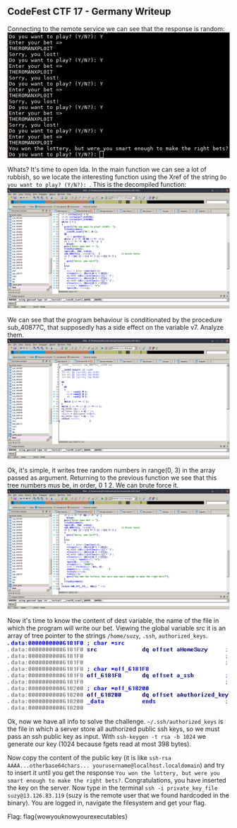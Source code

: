 ## CodeFest CTF 17 - Germany Writeup

Connecting to the remote service we can see that the response is random:
![germany-1](images/germany-1.png)

Whats? It's time to open Ida.
In the main function we can see a lot of rubbish, so we locate the interesting function using the Xref of the string `Do you want to play? (Y/N?): `.
This is the decompiled function:
![germany-2](images/germany-2.png)

We can see that the program behaviour is conditionated by the procedure sub_40877C, that supposedly has a side effect on the variable v7.
Analyze them.
![germany-3](images/germany-3.png)

Ok, it's simple, it writes tree random numbers in range(0, 3) in the array passed as argument.
Returning to the previous function we see that this tree numbers mus be, in order, 0 1 2.
We can brute force it.
![germany-4](images/germany-4.png)

Now it's time to know the content of dest variable, the name of the file in which the program will write our bet.
Viewing the global variable src it is an array of tree pointer to the strings `/home/suzy`, `.ssh`, `authorized_keys`.
![germany-5](images/germany-5.png)

Ok, now we have all info to solve the challenge.
`~/.ssh/authorized_keys` is the file in which a server store all authorized public ssh keys, so we must pass an ssh public key as input.
With `ssh-keygen -t rsa -b 1024` we generate our key (1024 because fgets read at most 398 bytes).

Now copy the content of the public key (it is like `ssh-rsa AAAA...otherbase64chars... yourusername@localhost.localdomain`) and try to insert it until you get the response `You won the lottery, but were you smart enough to make the right bets?`.
Congratulations, you have inserted the key on the server.
Now type in the terminal `ssh -i private_key_file suzy@13.126.83.119` (suzy is the remote user that we found hardcoded in the binary).
You are logged in, navigate the filesystem and get your flag.

Flag: flag{wowyouknowyourexecutables}
